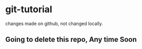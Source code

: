 # git-tutorial

changes made on github, not changed locally.

## Going to delete this repo, Any time Soon
